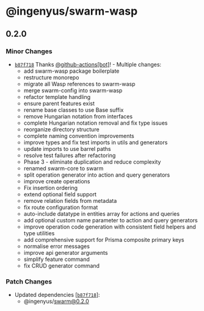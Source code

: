 # @ingenyus/swarm-wasp

## 0.2.0

### Minor Changes

- [`b87f718`](https://github.com/Genyus/swarm/commit/b87f7181712d158925cf9865c672e8a1da6aba7f) Thanks [@github-actions[bot]](https://github.com/github-actions%5Bbot%5D)! - Multiple changes:
  - add swarm-wasp package boilerplate
  - restructure monorepo
  - migrate all Wasp references to swarm-wasp
  - merge swarm-config into swarm-wasp
  - refactor template handling
  - ensure parent features exist
  - rename base classes to use Base suffix
  - remove Hungarian notation from interfaces
  - complete Hungarian notation removal and fix type issues
  - reorganize directory structure
  - complete naming convention improvements
  - improve types and fix test imports in utils and generators
  - update imports to use barrel paths
  - resolve test failures after refactoring
  - Phase 3 - eliminate duplication and reduce complexity
  - renamed swarm-core to swarm
  - split operation generator into action and query generators
  - improve create operations
  - Fix insertion ordering
  - extend optional field support
  - remove relation fields from metadata
  - fix route configuration format
  - auto-include datatype in entities array for actions and queries
  - add optional custom name parameter to action and query generators
  - improve operation code generation with consistent field helpers and type utilities
  - add comprehensive support for Prisma composite primary keys
  - normalise error messages
  - improve api generator arguments
  - simplify feature command
  - fix CRUD generator command

### Patch Changes

- Updated dependencies [[`b87f718`](https://github.com/Genyus/swarm/commit/b87f7181712d158925cf9865c672e8a1da6aba7f)]:
  - @ingenyus/swarm@0.2.0

